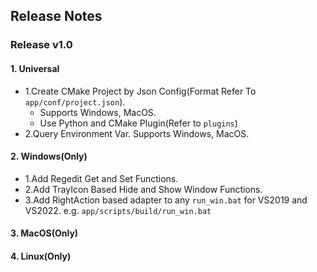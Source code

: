 ﻿## Release Notes

### Release v1.0

#### 1. Universal
- 1.Create CMake Project by Json Config(Format Refer To `app/conf/project.json`). 
    * Supports Windows, MacOS.
    * Use Python and CMake Plugin(Refer to `plugins`)
- 2.Query Environment Var. Supports Windows, MacOS.

#### 2. Windows(Only)
- 1.Add Regedit Get and Set Functions.
- 2.Add TrayIcon Based Hide and Show Window Functions.
- 3.Add RightAction based adapter to any `run_win.bat` for VS2019 and VS2022. e.g. `app/scripts/build/run_win.bat`

#### 3. MacOS(Only)

#### 4. Linux(Only)
